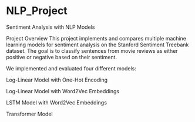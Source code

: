 # NLP_Project
Sentiment Analysis with NLP Models

Project Overview
This project implements and compares multiple machine learning models for sentiment analysis on the Stanford Sentiment Treebank dataset. The goal is to classify sentences from movie reviews as either positive or negative based on their sentiment.

We implemented and evaluated four different models:

Log-Linear Model with One-Hot Encoding

Log-Linear Model with Word2Vec Embeddings

LSTM Model with Word2Vec Embeddings

Transformer Model 
